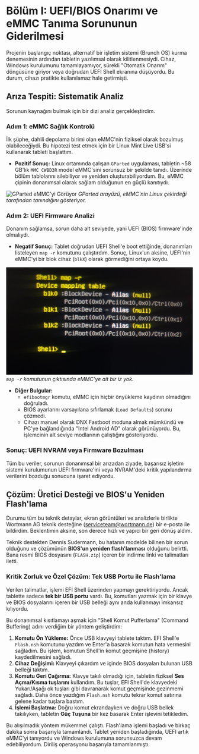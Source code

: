 # Bölüm I: UEFI/BIOS Onarımı ve eMMC Tanıma Sorununun Giderilmesi

Projenin başlangıç noktası, alternatif bir işletim sistemi (Brunch OS) kurma denemesinin ardından tabletin yazılımsal olarak kilitlenmesiydi. Cihaz, Windows kurulumunu tamamlayamıyor, sürekli "Otomatik Onarım" döngüsüne giriyor veya doğrudan UEFI Shell ekranına düşüyordu. Bu durum, cihazı pratikte kullanılamaz hale getirmişti.

## Arıza Tespiti: Sistematik Analiz

Sorunun kaynağını bulmak için bir dizi analiz gerçekleştirdim.

### Adım 1: eMMC Sağlık Kontrolü
İlk şüphe, dahili depolama birimi olan eMMC'nin fiziksel olarak bozulmuş olabileceğiydi. Bu hipotezi test etmek için bir Linux Mint Live USB'si kullanarak tableti başlattım.

*   **Pozitif Sonuç:** Linux ortamında çalışan `GParted` uygulaması, tabletin ~58 GB'lık `MMC CWBD3R` model eMMC'sini sorunsuz bir şekilde tanıdı. Üzerinde bölüm tablolarını silebiliyor ve yeniden oluşturabiliyordum. Bu, eMMC çipinin donanımsal olarak sağlam olduğunun en güçlü kanıtıydı.

![GParted eMMC'yi Görüyor](../assets/images/thumbnail_imag%20e001.jpg)
*GParted arayüzü, eMMC'nin Linux çekirdeği tarafından tanındığını gösteriyor.*

### Adım 2: UEFI Firmware Analizi
Donanım sağlamsa, sorun daha alt seviyede, yani UEFI (BIOS) firmware'inde olmalıydı.

*   **Negatif Sonuç:** Tablet doğrudan UEFI Shell'e boot ettiğinde, donanımları listeleyen `map -r` komutunu çalıştırdım. Sonuç, Linux'un aksine, UEFI'nin eMMC'yi bir blok cihaz (`blkX`) olarak görmediğini ortaya koydu.

![UEFI Shell eMMC'yi Görmüyor](../assets/images/Outlook-qgcwu443.png)
*`map -r` komutunun çıktısında eMMC'ye ait bir iz yok.*

*   **Diğer Bulgular:**
    *   `efibootmgr` komutu, eMMC için hiçbir önyükleme kaydının olmadığını doğruladı.
    *   BIOS ayarlarını varsayılana sıfırlamak (`Load Defaults`) sorunu çözmedi.
    *   Cihazı manuel olarak DNX Fastboot moduna almak mümkündü ve PC'ye bağlandığında "Intel Android AD" olarak görünüyordu. Bu, işlemcinin alt seviye modlarının çalıştığını gösteriyordu.

### Sonuç: UEFI NVRAM veya Firmware Bozulması
Tüm bu veriler, sorunun donanımsal bir arızadan ziyade, başarısız işletim sistemi kurulumunun UEFI firmware'ini veya NVRAM'deki kritik yapılandırma verilerini bozduğu sonucuna işaret ediyordu.

## Çözüm: Üretici Desteği ve BIOS'u Yeniden Flash'lama

Durumu tüm bu teknik detaylar, ekran görüntüleri ve analizlerle birlikte Wortmann AG teknik desteğine (serviceteam@wortmann.de) bir e-posta ile bildirdim. Beklentimin aksine, son derece hızlı ve yapıcı bir geri dönüş aldım.

Teknik destekten Dennis Sudermann, bu hatanın modelde bilinen bir sorun olduğunu ve çözümünün **BIOS'un yeniden flash'lanması** olduğunu belirtti. Bana resmi BIOS dosyasını (`FLASH.zip`) içeren bir indirme linki ve talimatları iletti.

### Kritik Zorluk ve Özel Çözüm: Tek USB Portu ile Flash'lama

Verilen talimatlar, işlemi EFI Shell üzerinden yapmayı gerektiriyordu. Ancak tablette sadece **tek bir USB portu** vardı. Bu, komutları yazmak için bir klavye ve BIOS dosyalarını içeren bir USB belleği aynı anda kullanmayı imkansız kılıyordu.

Bu donanımsal kısıtlamayı aşmak için "Shell Komut Pufferlama" (Command Buffering) adını verdiğim bir yöntem geliştirdim:

1.  **Komutu Ön Yükleme:** Önce USB klavyeyi tablete taktım. EFI Shell'e `Flash.nsh` komutunu yazdım ve Enter'a basarak komutun hata vermesini sağladım. Bu işlem, komutun Shell'in komut geçmişine (history) kaydedilmesini sağladı.
2.  **Cihaz Değişimi:** Klavyeyi çıkardım ve içinde BIOS dosyaları bulunan USB belleği taktım.
3.  **Komutu Geri Çağırma:** Klavye takılı olmadığı için, tabletin fiziksel **Ses Açma/Kısma tuşlarını** kullandım. Bu tuşlar, EFI Shell'de klavyedeki Yukarı/Aşağı ok tuşları gibi davranarak komut geçmişinde gezinmemi sağladı. Daha önce yazdığım `Flash.nsh` komutu tekrar komut satırına gelene kadar tuşlara bastım.
4.  **İşlemi Başlatma:** Doğru komut ekrandayken ve doğru USB bellek takılıyken, tabletin **Güç Tuşuna** bir kez basarak Enter işlevini tetikledim.

Bu alışılmadık yöntem mükemmel çalıştı. Flash'lama işlemi başladı ve birkaç dakika sonra başarıyla tamamlandı. Tablet yeniden başladığında, UEFI artık eMMC'yi tanıyordu ve Windows kurulumuna sorunsuzca devam edebiliyordum. Diriliş operasyonu başarıyla tamamlanmıştı.
